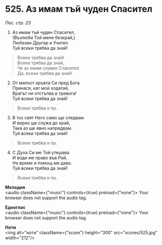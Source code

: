 # 525. Аз имам тъй чуден Спасител

_Пес. стр. 23_

1. Аз имам тъй чуден Спасител,  
(Възлюби Той мене безкрай,)  
Любезен Другар и Учител.  
Туй всеки трябва да знай!  

> Всеки трябва да знай!  
> Всеки трябва да знай,  
> Че аз имам славен Спасител.  
> Да, всеки трябва да знай!

2. От милост кръвта Си пред Бога  
Принася, кат мой ходатай,  
Врагът ни отстъпва в тревога!  
Туй всеки трябва да знай!  

> Всеки трябва и пр.  

3. В тоз свят Него само ще следвам  
И верно ще служа до край,  
Така аз ще явно напредвам.  
Туй всеки трябва да знай!  

> Всеки трябва и пр.  

4. С Духа Си ме Той утешава  
И води ме право във Рай,  
На време и помощ ми дава.  
Туй всеки трябва да знай!  

> Всеки трябва и пр.

**Мелодия**  
<audio className={"music"} controls={true} preload={"none"}>
    <source src="mp3/525.mp3" type="audio/mpeg"/>
    Your browser does not support the audio tag.
</audio>

**Едноглас**  
<audio className={"music"} controls={true} preload={"none"}>
    <source src="transp/525.mp3" type="audio/mpeg"/>
    Your browser does not support the audio tag.
</audio>

**Ноти**  
<img alt="ноти" className={"score"} height="300" src="scores/525.jpg" width="212"/>
